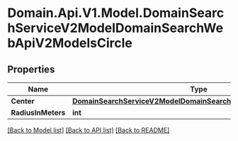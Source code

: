 # Domain.Api.V1.Model.DomainSearchServiceV2ModelDomainSearchWebApiV2ModelsCircle
## Properties

Name | Type | Description | Notes
------------ | ------------- | ------------- | -------------
**Center** | [**DomainSearchServiceV2ModelDomainSearchWebApiV2ModelsGeoPoint**](DomainSearchServiceV2ModelDomainSearchWebApiV2ModelsGeoPoint.md) |  | [optional] 
**RadiusInMeters** | **int** |  | [optional] 

[[Back to Model list]](../README.md#documentation-for-models) [[Back to API list]](../README.md#documentation-for-api-endpoints) [[Back to README]](../README.md)

